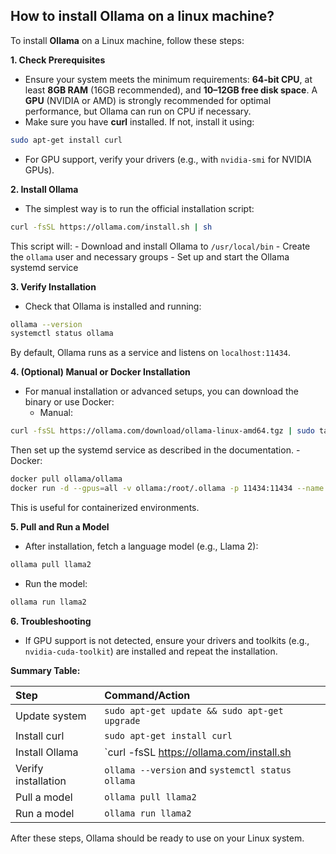 ## How to install Ollama on a linux machine?

To install **Ollama** on a Linux machine, follow these steps:

**1. Check Prerequisites**

- Ensure your system meets the minimum requirements: **64-bit CPU**, at least **8GB RAM** (16GB recommended), and **10–12GB free disk space**. A **GPU** (NVIDIA or AMD) is strongly recommended for optimal performance, but Ollama can run on CPU if necessary.
- Make sure you have **curl** installed. If not, install it using:

```bash
sudo apt-get install curl
```

- For GPU support, verify your drivers (e.g., with `nvidia-smi` for NVIDIA GPUs).

**2. Install Ollama**

- The simplest way is to run the official installation script:

```bash
curl -fsSL https://ollama.com/install.sh | sh
```

This script will:
    - Download and install Ollama to `/usr/local/bin`
    - Create the `ollama` user and necessary groups
    - Set up and start the Ollama systemd service

**3. Verify Installation**

- Check that Ollama is installed and running:

```bash
ollama --version
systemctl status ollama
```

By default, Ollama runs as a service and listens on `localhost:11434`.

**4. (Optional) Manual or Docker Installation**

- For manual installation or advanced setups, you can download the binary or use Docker:
    - Manual:

```bash
curl -fsSL https://ollama.com/download/ollama-linux-amd64.tgz | sudo tar zx -C /usr
```

Then set up the systemd service as described in the documentation.
    - Docker:

```bash
docker pull ollama/ollama
docker run -d --gpus=all -v ollama:/root/.ollama -p 11434:11434 --name ollama ollama/ollama
```

This is useful for containerized environments.

**5. Pull and Run a Model**

- After installation, fetch a language model (e.g., Llama 2):

```bash
ollama pull llama2
```

- Run the model:

```bash
ollama run llama2
```


**6. Troubleshooting**

- If GPU support is not detected, ensure your drivers and toolkits (e.g., `nvidia-cuda-toolkit`) are installed and repeat the installation.

**Summary Table:**


| Step | Command/Action |
| :-- | :-- |
| Update system | `sudo apt-get update && sudo apt-get upgrade` |
| Install curl | `sudo apt-get install curl` |
| Install Ollama | `curl -fsSL https://ollama.com/install.sh | sh` |
| Verify installation | `ollama --version` and `systemctl status ollama` |
| Pull a model | `ollama pull llama2` |
| Run a model | `ollama run llama2` |

After these steps, Ollama should be ready to use on your Linux system.
